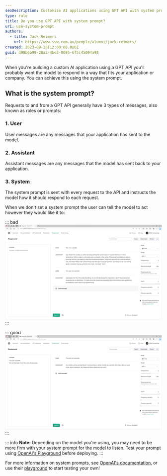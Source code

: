 ```yaml
---
seoDescription: Customize AI applications using GPT API with system prompts that fit your application or company, ensuring consistent responses and tailored interactions.
type: rule
title: Do you use GPT API with system prompt?
uri: use-system-prompt
authors:
  - title: Jack Reimers
    url: https://www.ssw.com.au/people/alumni/jack-reimers/
created: 2023-09-28T12:00:00.000Z
guid: d98b6b99-28a2-4be3-8095-6f5c45094a98
---
```


When you're building a custom AI application using a GPT API you'll probably want the model to respond in a way that fits your application or company. You can achieve this using the system prompt.

<!--endintro-->

## What is the system prompt?

Requests to and from a GPT API generally have 3 types of messages, also known as roles or prompts:

### 1. User  

User messages are any messages that your application has sent to the model.

### 2. Assistant

Assistant messages are any messages that the model has sent back to your application.

### 3. System

The system prompt is sent with every request to the API and instructs the model how it should respond to each request.

When we don't set a system prompt the user can tell the model to act however they would like it to:


::: bad
![Figure: Bad example - GPT's responses without a system prompt](without-system-prompt.png)
:::

::: good
![Figure: Good example - Responses with a system prompt](with-system-prompt.png)
:::

::: info
**Note:** Depending on the model you're using, you may need to be more firm with your system prompt for the model to listen. Test your prompt using [OpenAI's Playground](https://platform.openai.com/playground) before deploying.
:::

For more information on system prompts, see [OpenAI's documentation](https://platform.openai.com/docs/guides/gpt-best-practices/strategy-write-clear-instructions), or use their [playground](https://platform.openai.com/playground) to start testing your own!
